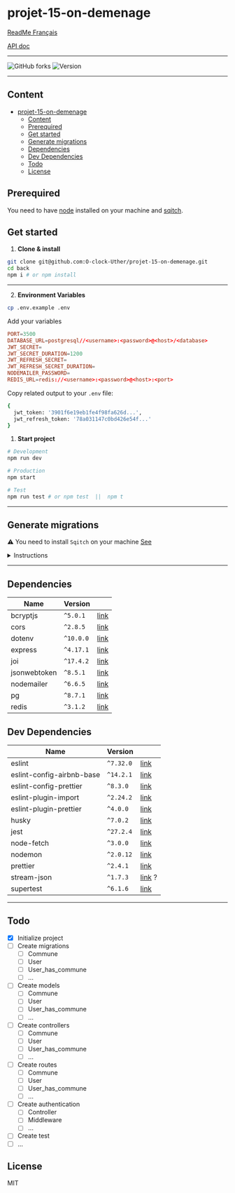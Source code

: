 # projet-15-on-demenage

[ReadMe Français](https://github.com/O-clock-Uther/projet-15-on-demenage/blob/back/back/README-FR.md) <!--link to modify-->

[API doc](https://documenter.getpostman.com/view/17789631/UUy67562)

---

![GitHub forks](https://img.shields.io/github/forks/GermainMichaud/blog-api?style=flat-square)
![Version](https://img.shields.io/github/package-json/v/GermainMichaud/blog-api?style=flat-square)

---

## Content

- [projet-15-on-demenage](#projet-15-on-demenage)
  - [Content](#content)
  - [Prerequired](#prerequired)
  - [Get started](#get-started)
  - [Generate migrations](#generate-migrations)
  - [Dependencies](#dependencies)
  - [Dev Dependencies](#dev-dependencies)
  - [Todo](#todo)
  - [License](#license)

## Prerequired

You need to have [node](http://nodejs.org) installed on your machine and [sqitch](https://sqitch.org).

## Get started

1. **Clone & install**

```zsh
git clone git@github.com:O-clock-Uther/projet-15-on-demenage.git
cd back
npm i # or npm install
```

---

2. **Environment Variables**

```bash
cp .env.example .env
```

Add your variables

```conf
PORT=3500
DATABASE_URL=postgresql//<username>:<password>@<host>/<database>
JWT_SECRET=
JWT_SECRET_DURATION=1200
JWT_REFRESH_SECRET=
JWT_REFRESH_SECRET_DURATION=
NODEMAILER_PASSWORD=
REDIS_URL=redis://<username>:<password>@<host>:<port>
```

Copy related output to your `.env` file:

```bash
{
  jwt_token: '3901f6e19eb1fe4f98fa626d...',
  jwt_refresh_token: '78a031147c0bd426e54f...'
}
```

1. **Start project**

```bash
# Development
npm run dev

# Production
npm start

# Test
npm run test # or npm test  ||  npm t
```

---

## Generate migrations

:warning: You need to install `Sqitch` on your machine [See](https://sqitch.org/download/)

<details>

<summary>Instructions</summary>

1. Initialize new Sqitch app

```bash
sqitch init <app_name> --target db:pg:<database> --engine pg --top-dir migrations
```

2. Add a migration

```bash
sqitch add <migration_name> -m "your_commit_message"
```

3. Write you migration

```
- migrations
  - deploy
    - <migration_name>.sql
  - revert
    - <migration_name>.sql
  - verify
    - <migration_name>.sql
```

4. Execute migration

**Deploy:**

`sqitch deploy`

**Verify:**

`sqitch verify`

**Revert:**

`sqitch revert`

> For revert one step back: `sqitch revert HEAD^1`

</details>

---

## Dependencies

| Name         | Version   |                                                |
| ------------ | --------- | ---------------------------------------------- |
| bcryptjs     | `^5.0.1`  | [link](https://npmjs.org/package/bcrypt)       |
| cors         | `^2.8.5`  | [link](https://npmjs.org/package/cors)         |
| dotenv       | `^10.0.0` | [link](https://npmjs.org/package/dotenv)       |
| express      | `^4.17.1` | [link](https://npmjs.org/package/express)      |
| joi          | `^17.4.2` | [link](https://npmjs.org/package/joi)          |
| jsonwebtoken | `^8.5.1`  | [link](https://npmjs.org/package/jsonwebtoken) |
| nodemailer   | `^6.6.5`  | [link](https://npmjs.org/package/nodemailer)   |
| pg           | `^8.7.1`  | [link](https://npmjs.org/package/pg)           |
| redis        | `^3.1.2`  | [link](https://npmjs.org/package/redis)        |

## Dev Dependencies

| Name                      | Version   |                                                             |
| ------------------------- | --------- | ----------------------------------------------------------- |
| eslint                    | `^7.32.0` | [link](https://npmjs.org/package/eslint)                    |
| eslint-config-airbnb-base | `^14.2.1` | [link](https://npmjs.org/package/eslint-config-airbnb-base) |
| eslint-config-prettier    | `^8.3.0`  | [link](https://npmjs.org/package/eslint-config-prettier)    |
| eslint-plugin-import      | `^2.24.2` | [link](https://npmjs.org/package/eslint-plugin-import)      |
| eslint-plugin-prettier    | `^4.0.0`  | [link](https://npmjs.org/package/eslint-plugin-prettier)    |
| husky                     | `^7.0.2`  | [link](https://npmjs.org/package/husky)                     |
| jest                      | `^27.2.4` | [link](https://npmjs.org/package/jest)                      |
| node-fetch                | `^3.0.0`  | [link](https://npmjs.org/package/node-fetch)                |
| nodemon                   | `^2.0.12` | [link](https://npmjs.org/package/nodemon)                   |
| prettier                  | `^2.4.1`  | [link](https://npmjs.org/package/prettier)                  |
| stream-json               | `^1.7.3`  | [link](https://npmjs.org/package/stream-json) ?             |
| supertest                 | `^6.1.6`  | [link](https://npmjs.org/package/supertest)                 |

---

## Todo

- [x] Initialize project
- [ ] Create migrations
  - [ ] Commune
  - [ ] User
  - [ ] User_has_commune
  - [ ] ...
- [ ] Create models
  - [ ] Commune
  - [ ] User
  - [ ] User_has_commune
  - [ ] ...
- [ ] Create controllers
  - [ ] Commune
  - [ ] User
  - [ ] User_has_commune
  - [ ] ...
- [ ] Create routes
  - [ ] Commune
  - [ ] User
  - [ ] User_has_commune
  - [ ] ...
- [ ] Create authentication
  - [ ] Controller
  - [ ] Middleware
  - [ ] ...
- [ ] Create test
- [ ] ...

## License

MIT
